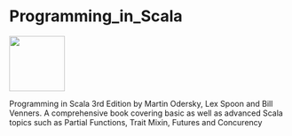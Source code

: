 # Programming_in_Scala

<img src="/main/scala/Programming_in_Scala.jpg" width="100">

Programming in Scala 3rd Edition by Martin Odersky, Lex Spoon and Bill Venners. A comprehensive book covering basic as well as advanced Scala topics such as Partial Functions, Trait Mixin, Futures and Concurency
